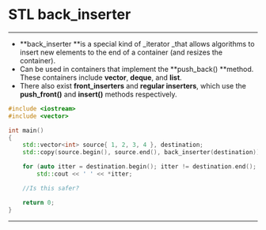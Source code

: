 # STL back\_inserter

---

* **back\_inserter **is a special kind of _iterator _that allows algorithms to insert new elements to the end of a container \(and resizes the container\).
* Can be used in containers that implement the **push\_back\(\) **method. These containers include **vector**, **deque**, and **list**.
* There also exist **front\_inserters** and **regular inserters**, which use the **push\_front\(\)** and **insert\(\)** methods respectively.

```cpp
#include <iostream>
#include <vector>

int main()
{
    std::vector<int> source{ 1, 2, 3, 4 }, destination;
    std::copy(source.begin(), source.end(), back_inserter(destination));

    for (auto itter = destination.begin(); itter != destination.end(); itter++)
        std::cout << ' ' << *itter;

    //Is this safer?

    return 0;
}
```

---



